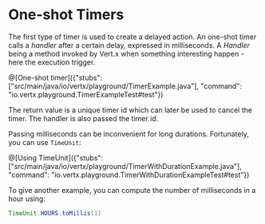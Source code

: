 # One-shot Timers

The first type of timer is used to create a delayed action. An one-shot timer calls a _handler_ after a certain delay, 
expressed in milliseconds. A _Handler_ being a method invoked by Vert.x when something interesting happen - here the 
execution trigger.

@[One-shot timer]({"stubs": ["src/main/java/io/vertx/playground/TimerExample.java"], "command": "io.vertx.playground.TimerExampleTest#test"})

The return value is a unique timer id which can later be used to cancel the timer. The  handler is also passed the 
timer id.

Passing milliseconds can be inconvenient for long durations. Fortunately, you can use `TimeUnit`:

@[Using TimeUnit]({"stubs": ["src/main/java/io/vertx/playground/TimerWithDurationExample.java"], "command": "io.vertx.playground.TimerWithDurationExampleTest#test"})

To give another example, you can compute the number of milliseconds in a hour using:

```java
TimeUnit.HOURS.toMillis(1)
```



